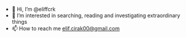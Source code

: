 - 👋 Hi, I’m @eliffcrk
- 👀 I’m interested in searching, reading and investigating extraordinary things 
- 📫 How to reach me elif.cirak00@gmail.com

<!---
eliffcrk/eliffcrk is a ✨ special ✨ repository because its `README.md` (this file) appears on your GitHub profile.
You can click the Preview link to take a look at your changes.
--->
